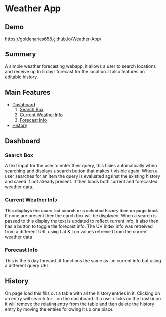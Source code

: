# Weather App

## Demo
https://goldenaries658.github.io/Weather-App/

## Summary
A simple weather forecasting webapp, it allows a user to search locations and receive up to 5 days forecast for the location. It also features an editable history.

## Main Features
- [Dashboard](#dashboard)
  1. [Search Box](#search-box)
  2. [Current Weather Info](#current-weather-info)
  3. [Forecast Info](#forecast-info)
- [History](#history)

## Dashboard
### Search Box
A text input for the user to enter their query, this hides automatically when searching and displays a search button that makes it visible again. When a user searches for an item the query is evaluated against the existing history and saved if not already present. It then loads both current and forecasted weather data.

### Current Weather Info
This displays the users last search or a selected history item on page load. If none are present then the earch box will be displayed. When a search is passed to this display the text is updated to reflect current info, it also then has a button to toggle the forecast info. The UV Index info was retreived from a different URL using Lat & Lon values retreived from the current weather data

### Forecast Info
This is the 5 day forecast, it functions the same as the current info but using a different query URL

## History
On page load this fills out a table with all the history entries in it. Clicking on an entry will search for it on the dashboard. If a user clicks on the trash icon it will remove the relating entry from the table and then delete the history entry by moving the entries following it up one place.
